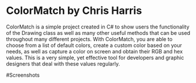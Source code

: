 # ColorMatch by Chris Harris

ColorMatch is a simple project created in C# to show users the functionality of the Drawing class as well as many other useful methods that can be used throughout many different projects. With ColorMatch, you are able to choose from a list of default colors, create a custom color based on your needs, as well as capture a color on screen and obtain their RGB and hex values. This is a very simple, yet effective tool for developers and graphic designers that deal with these values regularly.

#Screenshots

